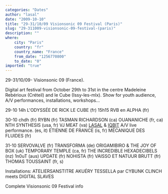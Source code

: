 ```yaml
---
categories: "Dates"
author: "lasal"
date: "2009-10-10"
title: "29-31/10/09 Visionsonic 09 Festival (Paris)"
slug: "29-311009-visionsonic-09-festival-(paris)"
description: ""
where: 
    city: "Paris"
    country: "fr"
    country_name: "France"
    from_date: "1256770800"
    to_date: "0"
imported: "true"
---
```



29-31/10/09- Visionsonic 09 (France). 

Digital art festival from October 29th to 31st in the centre Madeleine Rebérioux (Créteil) and le Cube (Issy-les-mlx). Show for youth audience, A/V performances, installations, workshops...

29-10
14h L'ODYSSÉE DE RICK LE CUBE (fr)
15h15 RVB en ALPHA (fr)

30-10
chdh (fr)
RYBN (fr)
TASMAN RICHARDSON (ca)
OUANANICHE (fr, ca)
NTH SYNTHESIS (usa, fr)
VJ MEAT (va)
[LASAL](http://www.myspace.com/videolasal) & [IQBIT](http://www.myspace.com/iqbit) A/V live performance. (es, it)
ETIENNE DE FRANCE (is, fr)
MÉCANIQUE DES FLUIDES (fr)

31-10
SERVOVALVE (fr)
TRANSFORMA (de)
ORIGAMIBIRO & THE JOY OF BOX (uk)
TEMPORARY TEMPLE (ca, fr)
THE INCREDIBLE HEXADECIBELS (nz)
1n0uT (aus)
UPDATE (fr)
NOHISTA (fr)
VAISSO ET NATUUR BRUTT (fr)
THOMAS TOUSSAINT (fr, s)

Installations:
ATELIERSANSTITRE
AKUÉRY
TESSELLA par CYBUNK
CLINCH meets DIGITAL SLAVES

[](http://www.visionsonic.net/en/index_en.html)Complete Visionsonic 09 Festival info</a>


